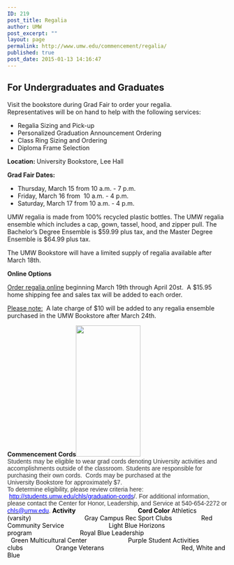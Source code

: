 ```yaml
---
ID: 219
post_title: Regalia
author: UMW
post_excerpt: ""
layout: page
permalink: http://www.umw.edu/commencement/regalia/
published: true
post_date: 2015-01-13 14:16:47
---
```

<h2>For Undergraduates and Graduates</h2>
<div>Visit the bookstore during Grad Fair to order your regalia.</div>
<div></div>
<div>Representatives will be on hand to help with the following services:</div>
<div>
<ul>
 	<li>Regalia Sizing and Pick-up</li>
 	<li>Personalized Graduation Announcement Ordering</li>
 	<li>Class Ring Sizing and Ordering</li>
 	<li>Diploma Frame Selection</li>
</ul>
</div>
<div><strong>Location: </strong>University Bookstore, Lee Hall</div>
<div>

<strong>Grad Fair Dates:  </strong>
<ul>
 	<li>Thursday, March 15 from 10 a.m. - 7 p.m.</li>
 	<li>Friday, March 16 from  10 a.m. - 4 p.m.<strong>
</strong></li>
 	<li>Saturday, March 17 from 10 a.m. - 4 p.m.</li>
</ul>
UMW regalia is made from 100% recycled plastic bottles. The UMW regalia ensemble which includes a cap, gown, tassel, hood, and zipper pull. The Bachelor’s Degree Ensemble is $59.99 plus tax, and the Master Degree Ensemble is $64.99 plus tax.

The UMW Bookstore will have a limited supply of regalia available after March 18th.

<strong>Online Options</strong>

</div>
<div>

<a href="http://www.oakhalli.com/UMW">Order regalia online</a> beginning March 19th through April 20st.  A $15.95 home shipping fee and sales tax will be added to each order.

<u>Please note:</u>  A late charge of $10 will be added to any regalia ensemble purchased in the UMW Bookstore after March 24th.

</div>
<div></div>
<div><strong>Commencement Cords</strong><a href="http://www.umw.edu/commencement/wp-content/uploads/sites/13/2015/01/cordscrop.png"><img class="size-medium wp-image-467 alignright" src="http://www.umw.edu/commencement/wp-content/uploads/sites/13/2015/01/cordscrop-148x300.png" alt="" width="148" height="300" /></a></div>
<div><span style="color: #333333;font-family: 'Helvetica',sans-serif"><span style="color: #333333;font-family: 'Helvetica',sans-serif">Students may be eligible to wear grad cords denoting University activities and accomplishments outside of the classroom. Students are responsible for purchasing their own cords.  Cords may be purchased at the University Bookstore for approximately $7.</span></span></div>
<div></div>
<div><span style="color: #333333;font-family: 'Helvetica',sans-serif">To determine eligibility, please review criteria here:  <a href="http://students.umw.edu/chls/graduation-cords"><span style="color: #0000ff">http://students.umw.edu/chls/graduation-cords</span></a>/. For additional information, please contact the Center for Honor, Leadership, and Service at 540-654-2272 or <a href="mailto:chls@umw.edu"><span style="color: #0000ff">chls@umw.edu</span></a>.</span><span style="color: #000000">
<strong>Activity                                           Cord Color</strong>
Athletics (varsity)                               Gray
Campus Rec Sport Clubs                 Red
Community Service                          Light Blue
Horizons program                            Royal Blue
Leadership                                         Green</span>
<span style="color: #000000">Multicultural Center                        Purple
Student Activities clubs                   Orange
Veterans                                             Red, White and Blue</span></div>
